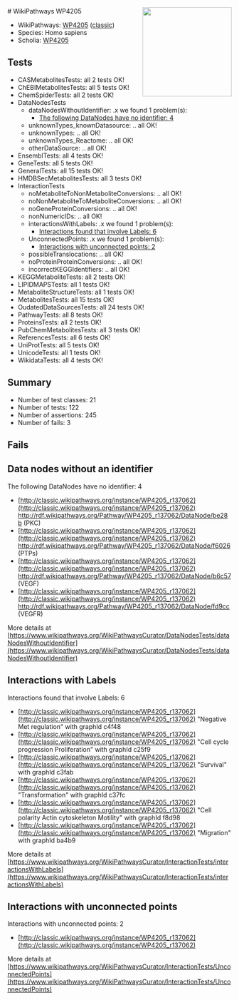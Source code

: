 <img style="float: right; width: 200px" src="https://upload.wikimedia.org/wikipedia/commons/thumb/8/83/Wplogo_with_text_500.png/640px-Wplogo_with_text_500.png" />
# WikiPathways WP4205

* WikiPathways: [WP4205](https://wikipathways.org/pathways/WP4205) ([classic](https://classic.wikipathways.org/instance/WP4205))
* Species: Homo sapiens
* Scholia: [WP4205](https://scholia.toolforge.org/wikipathways/WP4205)
## Tests
* CASMetabolitesTests: all 2 tests OK!
* ChEBIMetabolitesTests: all 5 tests OK!
* ChemSpiderTests: all 2 tests OK!
* DataNodesTests
    * dataNodesWithoutIdentifier: .x we found 1 problem(s):
        * [The following DataNodes have no identifier: 4](#d2d32fa3)
    * unknownTypes_knownDatasource: .. all OK!
    * unknownTypes: .. all OK!
    * unknownTypes_Reactome: .. all OK!
    * otherDataSource: .. all OK!
* EnsemblTests: all 4 tests OK!
* GeneTests: all 5 tests OK!
* GeneralTests: all 15 tests OK!
* HMDBSecMetabolitesTests: all 3 tests OK!
* InteractionTests
    * noMetaboliteToNonMetaboliteConversions: .. all OK!
    * noNonMetaboliteToMetaboliteConversions: .. all OK!
    * noGeneProteinConversions: .. all OK!
    * nonNumericIDs: .. all OK!
    * interactionsWithLabels: .x we found 1 problem(s):
        * [Interactions found that involve Labels: 6](#630d267d)
    * UnconnectedPoints: .x we found 1 problem(s):
        * [Interactions with unconnected points: 2](#35a61ada)
    * possibleTranslocations: .. all OK!
    * noProteinProteinConversions: .. all OK!
    * incorrectKEGGIdentifiers: .. all OK!
* KEGGMetaboliteTests: all 2 tests OK!
* LIPIDMAPSTests: all 1 tests OK!
* MetaboliteStructureTests: all 1 tests OK!
* MetabolitesTests: all 15 tests OK!
* OudatedDataSourcesTests: all 24 tests OK!
* PathwayTests: all 8 tests OK!
* ProteinsTests: all 2 tests OK!
* PubChemMetabolitesTests: all 3 tests OK!
* ReferencesTests: all 6 tests OK!
* UniProtTests: all 5 tests OK!
* UnicodeTests: all 1 tests OK!
* WikidataTests: all 4 tests OK!


## Summary

* Number of test classes: 21
* Number of tests: 122
* Number of assertions: 245
* Number of fails: 3

## Fails

<a name="d2d32fa3" />

## Data nodes without an identifier

The following DataNodes have no identifier: 4

* [http://classic.wikipathways.org/instance/WP4205_r137062](http://classic.wikipathways.org/instance/WP4205_r137062) http://rdf.wikipathways.org/Pathway/WP4205_r137062/DataNode/be28b (PKC)
* [http://classic.wikipathways.org/instance/WP4205_r137062](http://classic.wikipathways.org/instance/WP4205_r137062) http://rdf.wikipathways.org/Pathway/WP4205_r137062/DataNode/f6026 (PTPs)
* [http://classic.wikipathways.org/instance/WP4205_r137062](http://classic.wikipathways.org/instance/WP4205_r137062) http://rdf.wikipathways.org/Pathway/WP4205_r137062/DataNode/b6c57 (VEGF)
* [http://classic.wikipathways.org/instance/WP4205_r137062](http://classic.wikipathways.org/instance/WP4205_r137062) http://rdf.wikipathways.org/Pathway/WP4205_r137062/DataNode/fd9cc (VEGFR)


More details at [https://www.wikipathways.org/WikiPathwaysCurator/DataNodesTests/dataNodesWithoutIdentifier](https://www.wikipathways.org/WikiPathwaysCurator/DataNodesTests/dataNodesWithoutIdentifier)

<a name="630d267d" />

## Interactions with Labels

Interactions found that involve Labels: 6

* [http://classic.wikipathways.org/instance/WP4205_r137062](http://classic.wikipathways.org/instance/WP4205_r137062) "Negative Met
regulation" with graphId c4f48
* [http://classic.wikipathways.org/instance/WP4205_r137062](http://classic.wikipathways.org/instance/WP4205_r137062) "Cell cycle progression
Proliferation" with graphId c25f9
* [http://classic.wikipathways.org/instance/WP4205_r137062](http://classic.wikipathways.org/instance/WP4205_r137062) "Survival" with graphId c3fab
* [http://classic.wikipathways.org/instance/WP4205_r137062](http://classic.wikipathways.org/instance/WP4205_r137062) "Transformation" with graphId c37fc
* [http://classic.wikipathways.org/instance/WP4205_r137062](http://classic.wikipathways.org/instance/WP4205_r137062) "Cell polarity
Actin cytoskeleton
Motility" with graphId f8d98
* [http://classic.wikipathways.org/instance/WP4205_r137062](http://classic.wikipathways.org/instance/WP4205_r137062) "Migration" with graphId ba4b9


More details at [https://www.wikipathways.org/WikiPathwaysCurator/InteractionTests/interactionsWithLabels](https://www.wikipathways.org/WikiPathwaysCurator/InteractionTests/interactionsWithLabels)

<a name="35a61ada" />

## Interactions with unconnected points

Interactions with unconnected points: 2

* [http://classic.wikipathways.org/instance/WP4205_r137062](http://classic.wikipathways.org/instance/WP4205_r137062)


More details at [https://www.wikipathways.org/WikiPathwaysCurator/InteractionTests/UnconnectedPoints](https://www.wikipathways.org/WikiPathwaysCurator/InteractionTests/UnconnectedPoints)

